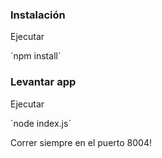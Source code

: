 ### Instalación

Ejecutar

´npm install´

### Levantar app

Ejecutar

´node index.js´

Correr siempre en el puerto 8004!